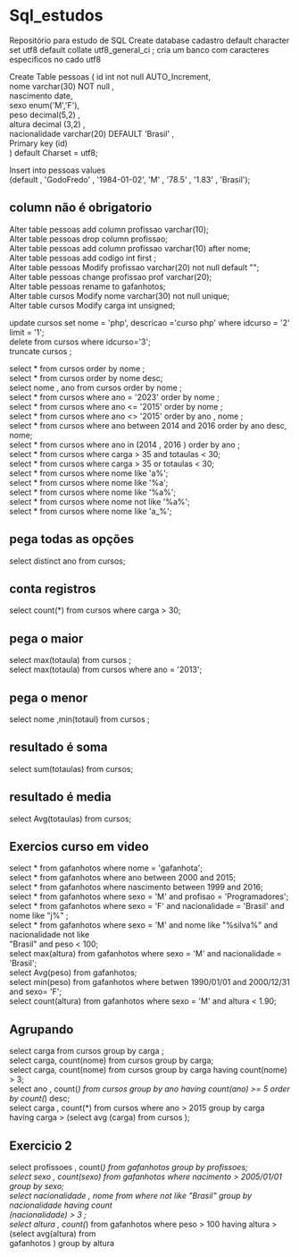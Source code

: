 # Sql_estudos
Repositório para estudo de SQL 
Create database cadastro  default character set utf8 default collate utf8_general_ci ;
cria um banco com caracteres especificos no cado utf8 <br>

Create Table pessoas ( 
id int not null  AUTO_Increment, <br>
nome varchar(30) NOT null , <br>
nascimento date,<br>
sexo enum('M','F'),<br>
peso decimal(5,2) ,<br>
altura decimal (3,2) ,<br>
nacionalidade varchar(20) DEFAULT 'Brasil' ,<br>
Primary key (id)<br>
) default Charset = utf8;<br>


Insert into pessoas values <br>
(default , 'GodoFredo' , '1984-01-02', 'M' , '78.5' , '1.83' , 'Brasil');<br>

## column não é obrigatorio 
Alter table pessoas add column profissao varchar(10);<br>
Alter table pessoas drop column profissao;<br>
Alter table pessoas add column profissao varchar(10) after nome;<br>
Alter table pessoas add codigo int first ;<br>
Alter table pessoas Modify profissao varchar(20) not null default "";<br>
Alter table pessoas change profissao prof varchar(20);<br>
Alter table pessoas rename to gafanhotos;<br>
Alter table cursos Modify nome varchar(30) not null unique;<br>
Alter table cursos Modify carga int unsigned;<br>

update cursos set nome = 'php', descricao ='curso php'  where idcurso = '2' limit = '1';<br>
delete from cursos where idcurso='3';<br>
truncate cursos ;<br>


select * from cursos order by nome ;<br>
select * from cursos order by nome desc; <br>
select nome , ano  from cursos order by nome ;<br>
select * from cursos  where ano = '2023' order by nome ;<br>
select * from cursos where ano <= '2015' order by nome ; <br>
select * from cursos where ano <> '2015' order by ano , nome ; <br>
select * from cursos where ano between 2014 and 2016 order by ano desc, nome;<br>
select * from cursos where ano in (2014 , 2016 ) order by ano ; <br>
select * from cursos where carga > 35 and totaulas < 30;<br>
select * from cursos where carga > 35 or totaulas < 30;<br>
select * from cursos where nome like 'a%';<br>
select * from cursos where nome like '%a';<br>
select * from cursos where nome like '%a%';<br>
select * from cursos where nome not like '%a%';<br>
select * from cursos where nome like 'a_%';<br>

## pega todas as opções 
select distinct ano from cursos;<br>
## conta registros  
select count(*) from cursos where carga > 30;<br>
## pega o maior 
select max(totaula) from cursos ;<br>
select max(totaula) from cursos where ano = '2013';<br>
## pega o menor
select nome ,min(totaul) from cursos ; <br>
## resultado é soma 
select sum(totaulas) from cursos; <br>
## resultado  é media 
select Avg(totaulas) from cursos; <br>
## Exercios curso em video
select * from gafanhotos where nome = 'gafanhota';<br>
select * from gafanhotos where ano between 2000  and 2015;<br>
select * from gafanhotos where nascimento between 1999 and 2016;<br>
select * from gafanhotos where sexo = 'M' and profisao = 'Programadores';<br>
select * from gafanhotos where sexo = 'F' and nacionalidade = 'Brasil' and  nome like "j%" ;<br>
select * from gafanhotos where sexo = 'M' and nome like "%silva%" and nacionalidade not like <br>"Brasil" and peso < 100;<br>
select max(altura) from gafanhotos where sexo = 'M' and nacionalidade = 'Brasil'; <br>
select Avg(peso) from gafanhotos;<br>
select min(peso) from gafanhotos where betwen 1990/01/01  and 2000/12/31 and sexo= 'F';<br>
select count(altura)  from gafanhotos where sexo = 'M' and  altura < 1.90; <br>
 
 
 ## Agrupando 
 select carga from cursos group by carga ; <br>
 select carga, count(nome) from cursos group by carga;  <br>
 select carga, count(nome) from cursos group by carga having count(nome) > 3; <br> 
 select ano , count(*) from cursos group by ano having count(ano) >= 5 order by count(*) desc;<br>
 select carga , count(*) from cursos where ano > 2015 group by carga <br>
 having carga > (select avg (carga) from cursos );<br>
## Exercicio 2
select profissoes , count(*) from gafanhotos group by profissoes;<br>
select  sexo , count(sexo) from gafanhotos where nacimento > 2005/01/01 group by sexo;<br>
select nacionalidade , nome from where not like "Brasil" group by nacionalidade  having count<br>(nacionalidade) > 3 ;<br>
select altura , count(*) from gafanhotos where peso > 100 having altura > (select avg(altura) from <br> gafanhotos ) group by altura 
